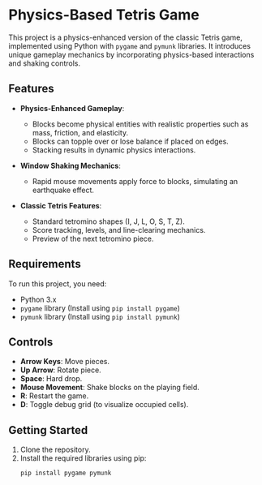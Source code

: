 # Physics-Based Tetris Game

This project is a physics-enhanced version of the classic Tetris game, implemented using Python with `pygame` and `pymunk` libraries. It introduces unique gameplay mechanics by incorporating physics-based interactions and shaking controls.

## Features

- **Physics-Enhanced Gameplay**: 
  - Blocks become physical entities with realistic properties such as mass, friction, and elasticity.
  - Blocks can topple over or lose balance if placed on edges.
  - Stacking results in dynamic physics interactions.

- **Window Shaking Mechanics**:
  - Rapid mouse movements apply force to blocks, simulating an earthquake effect.

- **Classic Tetris Features**:
  - Standard tetromino shapes (I, J, L, O, S, T, Z).
  - Score tracking, levels, and line-clearing mechanics.
  - Preview of the next tetromino piece.

## Requirements

To run this project, you need:

- Python 3.x
- `pygame` library (Install using `pip install pygame`)
- `pymunk` library (Install using `pip install pymunk`)

## Controls

- **Arrow Keys**: Move pieces.
- **Up Arrow**: Rotate piece.
- **Space**: Hard drop.
- **Mouse Movement**: Shake blocks on the playing field.
- **R**: Restart the game.
- **D**: Toggle debug grid (to visualize occupied cells).

## Getting Started

1. Clone the repository.
2. Install the required libraries using pip:
   ```bash
   pip install pygame pymunk
